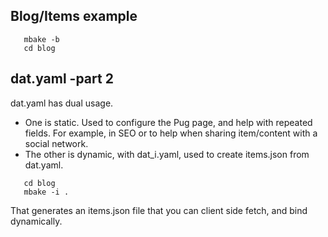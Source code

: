 
## Blog/Items example


```
   mbake -b
   cd blog
```

## dat.yaml  -part 2

dat.yaml has dual usage.

- One is static. Used to configure the Pug page, and help with repeated fields. For example, in SEO or to help when sharing item/content with a social network.
- The other is dynamic, with dat_i.yaml, used to create items.json from dat.yaml.

```
   cd blog
   mbake -i .
```
That generates an items.json file that you can client side fetch, and bind dynamically.

